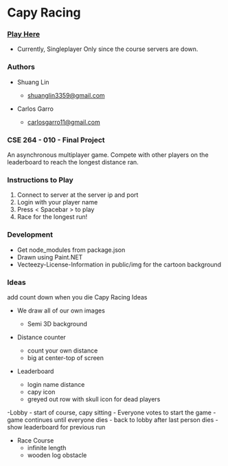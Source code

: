 # Capy Racing

### [Play Here](https://lin-shuang.github.io/capy-racing/)
- Currently, Singleplayer Only since the course servers are down.

### Authors

- Shuang Lin
    - shuanglin3359@gmail.com

- Carlos Garro
    - carlosgarro11@gmail.com

### CSE 264 - 010 - Final Project

An asynchronous multiplayer game. Compete with other players on the leaderboard to reach the longest distance ran.

### Instructions to Play
1. Connect to server at the server ip and port
2. Login with your player name
3. Press < Spacebar > to play
4. Race for the longest run!

### Development
- Get node_modules from package.json
- Drawn using Paint.NET
- Vecteezy-License-Information in public/img for the cartoon background

### Ideas

add count down when you die
Capy Racing Ideas

- We draw all of our own images
    - Semi 3D background

- Distance counter
    - count your own distance
    - big at center-top of screen

- Leaderboard
    - login name    distance
    - capy icon
    - greyed out row with skull icon for dead players

-Lobby 
    - start of course, capy sitting
    - Everyone votes to start the game
    - game continues until everyone dies
    - back to lobby after last person dies
    - show leaderboard for previous run
    
- Race Course
    - infinite length
    - wooden log obstacle
    
